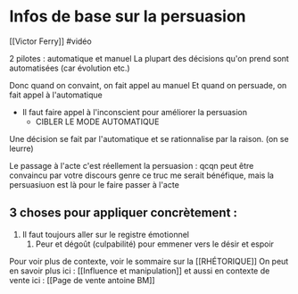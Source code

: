 # Infos de base sur la persuasion
[[Victor Ferry]] #vidéo 

2 pilotes : automatique et manuel
La plupart des décisions qu'on prend sont automatisées (car évolution etc.)

Donc quand on convaint, on fait appel au manuel
Et quand on persuade, on fait appel à l'automatique
* Il faut faire appel à l'inconscient pour améliorer la persuasion
	* CIBLER LE MODE AUTOMATIQUE

Une décision se fait par l'automatique et se rationnalise par la raison.
(on se leurre)

Le passage à l'acte c'est réellement la persuasion : qcqn peut être convaincu par votre discours genre ce truc me serait bénéfique, mais la persuasiuon est là pour le faire passer à l'acte

## 3 choses pour appliquer concrètement :
1. Il faut toujours aller sur le registre émotionnel
	1. Peur et dégoût (culpabilité) pour emmener vers le désir et espoir


Pour voir plus de contexte, voir le sommaire sur la [[RHÉTORIQUE]]
On peut en savoir plus ici : [[Influence et manipulation]] et aussi en contexte de vente ici : [[Page de vente antoine BM]]